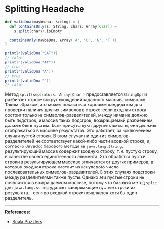 # Splitting Headache

```scala mdoc
def validDna(maybeDna: String) = {
  def containsOnly(s: String, chars: Array[Char]) =
    s.split(chars).isEmpty

  containsOnly(maybeDna, Array('A', 'C', 'G', 'T'))
}

println(validDna("SAT"))
// false
println(validDna("AT"))
// true
println(validDna("A"))
// true
println(validDna(""))
// false
```

Метод `split(separators: Array[Char])` предоставляется `StringOps` и
разбивает строку вокруг вхождений заданного массива символов. 
Таким образом, это может показаться хорошим кандидатом для проверки наличия других символов в строке: 
если входная строка состоит только из символов-разделителей, между ними не должно быть подстрок, 
и массив таких подстрок, возвращаемый разбиением, должен быть пустым. 
Если присутствуют другие символы, они должны отображаться в массиве результатов. 
Это работает, за исключением случая пустой строки. 
В этом случае ни один из символов-разделителей не соответствует какой-либо части входной строки, 
и, согласно Javadoc базового метода на `java.lang.String`, 
результирующий массив содержит входную строку, т. е. пустую строку, в качестве своего единственного элемента. 
Эта обработка пустой строки в результирующем массиве отличается от других примеров, 
в которых входная строка состоит из ненулевого числа последовательных символов-разделителей. 
В этих случаях подстроки между разделителями также пусты. 
Однако эти пустые строки не появляются в возвращаемом массиве, 
потому что базовый метод `split` для `java.lang.String` удаляет завершающие пустые строки из результата... 
если во входной строке появляется хотя бы один разделитель.


---

**References:**
- [Scala Puzzlers](https://scalapuzzlers.com/index.html#pzzlr-055)
